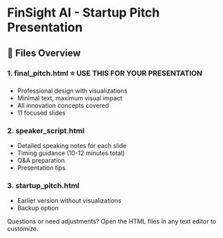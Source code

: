 # FinSight AI - Startup Pitch Presentation

## 📁 Files Overview

### 1. **final_pitch.html** ⭐ USE THIS FOR YOUR PRESENTATION
- Professional design with visualizations
- Minimal text, maximum visual impact
- All innovation concepts covered
- 11 focused slides

### 2. **speaker_script.html**
- Detailed speaking notes for each slide
- Timing guidance (10-12 minutes total)
- Q&A preparation
- Presentation tips

### 3. **startup_pitch.html**
- Earlier version without visualizations
- Backup option



Questions or need adjustments? Open the HTML files in any text editor to customize.
